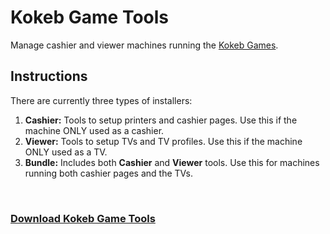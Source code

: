 # Kokeb Game Tools

Manage cashier and viewer machines running the [Kokeb Games](https://retail.kokeb.bet).

## Instructions

There are currently three types of installers:

1. **Cashier:** Tools to setup printers and cashier pages. Use this if the machine ONLY used as a cashier.
2. **Viewer:** Tools to setup TVs and TV profiles. Use this if the machine ONLY used as a TV.
3. **Bundle:** Includes both **Cashier** and **Viewer** tools. Use this for machines running both cashier pages and the TVs.

<br />

### [Download Kokeb Game Tools](https://github.com/Mereb-Tech/desktop-tools-public/releases/latest)
